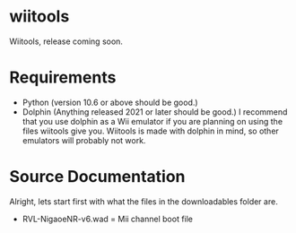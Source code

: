 # wiitools
Wiitools, release coming soon.

# Requirements
* Python (version 10.6 or above should be good.)
* Dolphin (Anything released 2021 or later should be good.)
I recommend that you use dolphin as a Wii emulator if you are planning on using the files wiitools give you. Wiitools is made with dolphin in mind, so other emulators will probably not work.

# Source Documentation
Alright, lets start first with what the files in the downloadables folder are.
* RVL-NigaoeNR-v6.wad = Mii channel boot file
